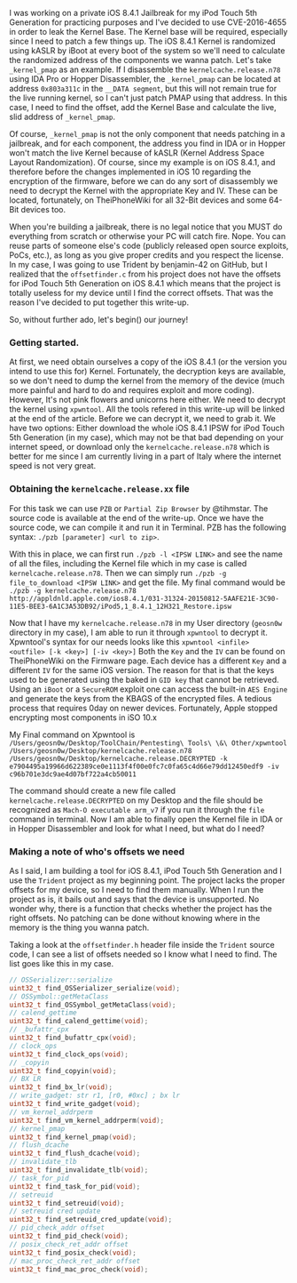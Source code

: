 I was working on a private iOS 8.4.1 Jailbreak for my iPod Touch 5th Generation for practicing purposes and I've decided to use CVE-2016-4655 in order to leak the Kernel Base. The Kernel base will be required, especially since I need to patch a few things up. The iOS 8.4.1 Kernel is randomized using kASLR by iBoot at every boot of the system so we'll need to calculate the randomized address of the components we wanna patch. Let's take `_kernel_pmap` as an example. If I disassemble the `kernelcache.release.n78` using IDA Pro or Hopper Disassembler, the `_kernel_pmap` can be located at address `0x803a311c` in the `__DATA segment`, but this will not remain true for the live running kernel, so I can't just patch PMAP using that address. In this case, I need to find the offset, add the Kernel Base and calculate the live, slid address of `_kernel_pmap`.

Of course, `_kernel_pmap` is not the only component that needs patching in a jailbreak, and for each component, the address you find in IDA or in Hopper won't match the live Kernel because of kASLR (Kernel Address Space Layout Randomization). Of course, since my example is on iOS 8.4.1, and therefore before the changes implemented in iOS 10 regarding the encryption of the firmware, before we can do any sort of disassembly we need to decrypt the Kernel with the appropriate Key and IV. These can be located, fortunately, on TheiPhoneWiki for all 32-Bit devices and some 64-Bit devices too.

When you're building a jailbreak, there is no legal notice that you MUST do everything from scratch or otherwise your PC will catch fire. Nope. You can reuse parts of someone else's code (publicly released open source exploits, PoCs, etc.), as long as you give proper credits and you respect the license. In my case, I was going to use Trident by benjamin-42 on GitHub, but I realized that the `offsetfinder.c` from his project does not have the offsets for iPod Touch 5th Generation on iOS 8.4.1 which means that the project is totally useless for my device until I find the correct offsets. That was the reason I've decided to put together this write-up.

So, without further ado, let's begin() our journey!

### Getting started.
At first, we need obtain ourselves a copy of the iOS 8.4.1 (or the version you intend to use this for) Kernel. Fortunately, the decryption keys are available, so we don't need to dump the kernel from the memory of the device (much more painful and hard to do and requires exploit and more coding). However, It's not pink flowers and unicorns here either. We need to decrypt the kernel using `xpwntool`. All the tools refered in this write-up will be linked at the end of the article. Before we can decrypt it, we need to grab it. We have two options: Either download the whole iOS 8.4.1 IPSW for iPod Touch 5th Generation (in my case), which may not be that bad depending on your internet speed, or download only the `kernelcache.release.n78` which is better for me since I am currently living in a part of Italy where the internet speed is not very great.

### Obtaining the `kernelcache.release.xx` file
For this task we can use `PZB` or `Partial Zip Browser` by @tihmstar. The source code is available at the end of the write-up.
Once we have the source code, we can compile it and run it in Terminal.
PZB has the following syntax: `./pzb [parameter] <url to zip>`.

With this in place, we can first run `./pzb -l <IPSW LINK>` and see the name of all the files, including the Kernel file which in my case is called `kernelcache.release.n78`. Then we can simply run `./pzb -g file_to_download <IPSW LINK>` and get the file. My final command would be `./pzb -g kernelcache.release.n78 http://appldnld.apple.com/ios8.4.1/031-31324-20150812-5AAFE21E-3C90-11E5-BEE3-6A1C3A53DB92/iPod5,1_8.4.1_12H321_Restore.ipsw`

Now that I have my `kernelcache.release.n78` in my User directory (`geosn0w` directory in my case), I am able to run it through `xpwntool` to decrypt it. Xpwntool's syntax for our needs looks like this `xpwntool <infile> <outfile> [-k <key>] [-iv <key>]`
Both the `Key` and the `IV` can be found on TheiPhoneWiki on the Firmware page. Each device has a different `Key` and a different `IV` for the same iOS version. The reason for that is that the keys used to be generated using the baked in `GID key` that cannot be retrieved. Using an `iBoot` or a `SecureROM` exploit one can access the built-in `AES Engine` and generate the keys from the KBAGS of the encrypted files. A tedious process that requires 0day on newer devices. Fortunately, Apple stopped encrypting most components in iSO 10.x

My Final command on Xpwntool is `/Users/geosn0w/Desktop/ToolChain/Pentesting\ Tools\ \&\ Other/xpwntool /Users/geosn0w/Desktop/kernelcache.release.n78 /Users/geosn0w/Desktop/kernelcache.release.DECRYPTED -k e7904495a19966d622389ce0e1113f4f00e0fc7c0fa65c4d66e79dd12450edf9 -iv c96b701e3dc9ae4d07bf722a4cb50011`

The command should create a new file called `kernelcache.release.DECRYPTED` on my Desktop and the file should be recognized as `Mach-O executable arm_v7` if you run it through the `file` command in terminal. Now I am able to finally open the Kernel file in IDA or in Hopper Disassembler and look for what I need, but what do I need?

### Making a note of who's offsets we need
As I said, I am building a tool for iOS 8.4.1, iPod Touch 5th Generation and I use the `Trident` project as my beginning point. The project lacks the proper offsets for my device, so I need to find them manually. When I run the project as is, it bails out and says that the device is unsupported. No wonder why, there is a function that checks whether the project has the right offsets. No patching can be done without knowing where in the memory is the thing you wanna patch.

Taking a look at the `offsetfinder.h` header file inside the `Trident` source code, I can see a list of offsets needed so I know what I need to find. The list goes like this in my case.
```c
// OSSerializer::serialize
uint32_t find_OSSerializer_serialize(void);
// OSSymbol::getMetaClass
uint32_t find_OSSymbol_getMetaClass(void);
// calend_gettime
uint32_t find_calend_gettime(void);
// _bufattr_cpx
uint32_t find_bufattr_cpx(void);
// clock_ops
uint32_t find_clock_ops(void);
// _copyin
uint32_t find_copyin(void);
// BX LR
uint32_t find_bx_lr(void);
// write_gadget: str r1, [r0, #0xc] ; bx lr
uint32_t find_write_gadget(void);
// vm_kernel_addrperm
uint32_t find_vm_kernel_addrperm(void);
// kernel_pmap
uint32_t find_kernel_pmap(void);
// flush_dcache
uint32_t find_flush_dcache(void);
// invalidate_tlb
uint32_t find_invalidate_tlb(void);
// task_for_pid
uint32_t find_task_for_pid(void);
// setreuid
uint32_t find_setreuid(void);
// setreuid cred update
uint32_t find_setreuid_cred_update(void);
// pid_check_addr offset
uint32_t find_pid_check(void);
// posix_check_ret_addr offset
uint32_t find_posix_check(void);
// mac_proc_check_ret_addr offset
uint32_t find_mac_proc_check(void);
```
